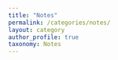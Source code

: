 ```yaml
---
title: "Notes"
permalink: /categories/notes/
layout: category
author_profile: true
taxonomy: Notes
---
```

